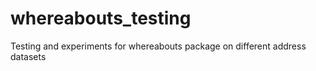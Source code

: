 # whereabouts_testing
Testing and experiments for whereabouts package on different address datasets
